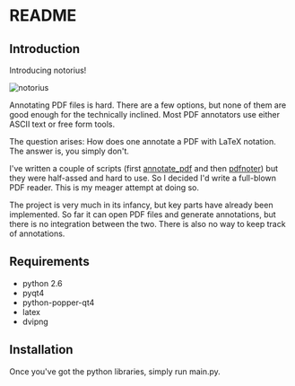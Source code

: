 README
======

Introduction
------------

Introducing notorius!

![notorius][img1]

Annotating PDF files is hard. There are a few
options, but none of them are good enough for the
technically inclined. Most PDF annotators use either
ASCII text or free form tools.

The question arises: How does one annotate a PDF
with LaTeX notation. The answer is, you simply
don't.

I've written a couple of scripts (first
[annotate_pdf](https://github.com/cako/annotate_pdf) and then
[pdfnoter](https://github.com/cako/pdfnoter)) but they were half-assed and hard
to use. So I decided I'd write a full-blown PDF reader. This is my meager
attempt at doing so.

The project is very much in its infancy, but key parts have already been
implemented. So far it can open PDF files and generate annotations, but there
is no integration between the two. There is also no way to keep track of
annotations.

Requirements
------------
* python 2.6
* pyqt4
* python-popper-qt4
* latex
* dvipng

Installation
------------
Once you've got the python libraries, simply run main.py.

[img1]: http://i.imgur.com/OSsXu.png
